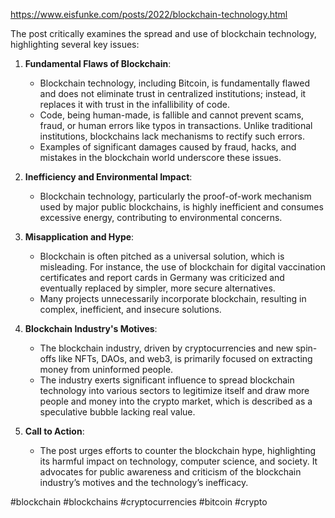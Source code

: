 
https://www.eisfunke.com/posts/2022/blockchain-technology.html

The post critically examines the spread and use of blockchain technology, highlighting several key issues:

1. **Fundamental Flaws of Blockchain**:
   - Blockchain technology, including Bitcoin, is fundamentally flawed and does not eliminate trust in centralized institutions; instead, it replaces it with trust in the infallibility of code.
   - Code, being human-made, is fallible and cannot prevent scams, fraud, or human errors like typos in transactions. Unlike traditional institutions, blockchains lack mechanisms to rectify such errors.
   - Examples of significant damages caused by fraud, hacks, and mistakes in the blockchain world underscore these issues.

2. **Inefficiency and Environmental Impact**:
   - Blockchain technology, particularly the proof-of-work mechanism used by major public blockchains, is highly inefficient and consumes excessive energy, contributing to environmental concerns.

3. **Misapplication and Hype**:
   - Blockchain is often pitched as a universal solution, which is misleading. For instance, the use of blockchain for digital vaccination certificates and report cards in Germany was criticized and eventually replaced by simpler, more secure alternatives.
   - Many projects unnecessarily incorporate blockchain, resulting in complex, inefficient, and insecure solutions.

4. **Blockchain Industry's Motives**:
   - The blockchain industry, driven by cryptocurrencies and new spin-offs like NFTs, DAOs, and web3, is primarily focused on extracting money from uninformed people.
   - The industry exerts significant influence to spread blockchain technology into various sectors to legitimize itself and draw more people and money into the crypto market, which is described as a speculative bubble lacking real value.

5. **Call to Action**:
   - The post urges efforts to counter the blockchain hype, highlighting its harmful impact on technology, computer science, and society. It advocates for public awareness and criticism of the blockchain industry’s motives and the technology’s inefficacy.

<!-- Keywords -->
#blockchain #blockchains #cryptocurrencies #bitcoin #crypto
<!-- /Keywords -->
